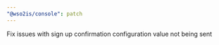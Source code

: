 ```yaml
---
"@wso2is/console": patch
---
```


Fix issues with sign up confirmation configuration value not being sent
